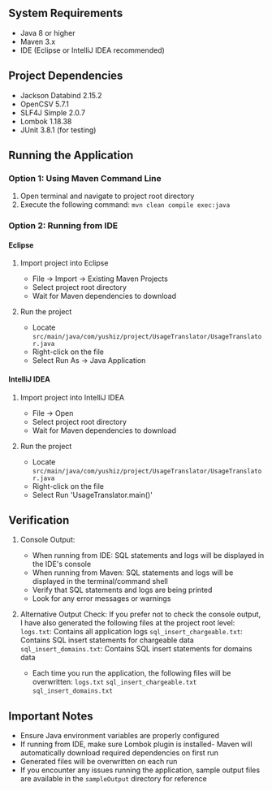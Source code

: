 
## System Requirements

- Java 8 or higher
- Maven 3.x
- IDE (Eclipse or IntelliJ IDEA recommended)

## Project Dependencies

- Jackson Databind 2.15.2
- OpenCSV 5.7.1
- SLF4J Simple 2.0.7
- Lombok 1.18.38
- JUnit 3.8.1 (for testing)

## Running the Application

### Option 1: Using Maven Command Line

1. Open terminal and navigate to project root directory
2. Execute the following command:
   `mvn clean compile exec:java`

### Option 2: Running from IDE

#### Eclipse
1. Import project into Eclipse
   - File -> Import -> Existing Maven Projects
   - Select project root directory
   - Wait for Maven dependencies to download

2. Run the project
   - Locate `src/main/java/com/yushiz/project/UsageTranslator/UsageTranslator.java`
   - Right-click on the file
   - Select Run As -> Java Application

#### IntelliJ IDEA
1. Import project into IntelliJ IDEA
   - File -> Open
   - Select project root directory
   - Wait for Maven dependencies to download

2. Run the project
   - Locate `src/main/java/com/yushiz/project/UsageTranslator/UsageTranslator.java`
   - Right-click on the file
   - Select Run 'UsageTranslator.main()'

## Verification

1. Console Output:
   - When running from IDE: SQL statements and logs will be displayed in the IDE's console
   - When running from Maven: SQL statements and logs will be displayed in the terminal/command shell
   - Verify that SQL statements and logs are being printed
   - Look for any error messages or warnings

2. Alternative Output Check:
   If you prefer not to check the console output, I have also generated the following files at the project root level:
     `logs.txt`: Contains all application logs
     `sql_insert_chargeable.txt`: Contains SQL insert statements for chargeable data
     `sql_insert_domains.txt`: Contains SQL insert statements for domains data
   - Each time you run the application, the following files will be overwritten:
    `logs.txt`
    `sql_insert_chargeable.txt`
    `sql_insert_domains.txt`

## Important Notes

- Ensure Java environment variables are properly configured
- If running from IDE, make sure Lombok plugin is installed- Maven will automatically download required dependencies on first run
- Generated files will be overwritten on each run
- If you encounter any issues running the application, sample output files are available in the `sampleOutput` directory for reference

